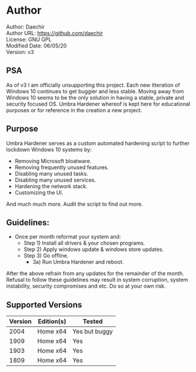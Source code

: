 # Author
Author: Daechir <br/>
Author URL: https://github.com/daechir <br/>
License: GNU GPL <br/>
Modified Date: 06/05/20 <br/>
Version: v3


## PSA
As of v3 I am officially unsupporting this project. Each new itteration of Windows 10 continues
to get buggier and less stable. Moving away from Windows 10 seems to be the only solution
in having a stable, private and security focused OS. Umbra Hardener whereof is kept here for educational purposes or for reference in the creation a new project.


## Purpose
Umbra Hardener serves as a custom automated hardening script to further lockdown Windows 10 systems by:
+ Removing Microsoft bloatware.
+ Removing frequently unused features.
+ Disabling many unused tasks.
+ Disabling many unused services.
+ Hardening the network stack.
+ Customizing the UI.

And much much more. Audit the script to find out more.


## Guidelines:
+ Once per month reformat your system and:
  * Step 1) Install all drivers & your chosen programs.
  * Step 2) Apply windows update & windows store updates.
  * Step 3) Go offline.
    + 3a) Run Umbra Hardener and reboot.

After the above refrain from any updates for the remainder of the month. <br/>
Refusal to follow these guidelines may result in system corruption, system instability, security compromises and etc. Do so at your own risk.


## Supported Versions
 | Version | Edition(s) | Tested |
 | --- | --- | --- |
 | 2004 | Home x64 | Yes but buggy |
 | 1909 | Home x64 | Yes |
 | 1903 | Home x64 | Yes |
 | 1809 | Home x64 | Yes |

